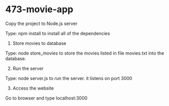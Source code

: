 # 473-movie-app

Copy the project to Node.js server

Type: npm install to install all of the dependencies


1) Store movies to database

Type: node store_movies to store the movies listed in file movies.txt into the database.


2) Run the server

Type: node server.js to run the server. it listens on port 3000


3) Access the website

Go to browser and type localhost:3000